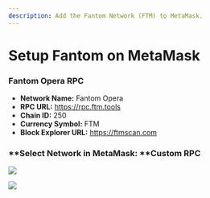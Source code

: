 ```yaml
---
description: Add the Fantom Network (FTM) to MetaMask.
---
```


# Setup Fantom on MetaMask

### Fantom Opera RPC&#x20;

* **Network Name:** Fantom Opera
* **RPC URL:** https://rpc.ftm.tools
* **Chain ID:** 250
* **Currency Symbol:** FTM
* **Block Explorer URL:** https://ftmscan.com

### **Select Network in MetaMask: **Custom RPC

![](../../.gitbook/assets/metamask\_custom\_rpc.jpg)

![](../../.gitbook/assets/metamask\_setup\_fantom\_rpc.png)
